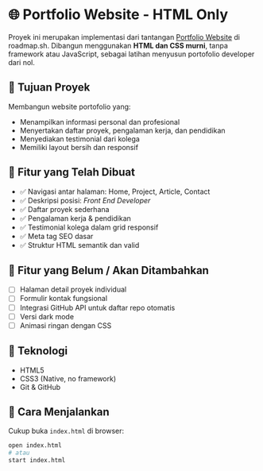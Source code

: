 # 🌐 Portfolio Website - HTML Only

Proyek ini merupakan implementasi dari tantangan [Portfolio Website](https://roadmap.sh/projects/portfolio-website) di roadmap.sh. Dibangun menggunakan **HTML dan CSS murni**, tanpa framework atau JavaScript, sebagai latihan menyusun portofolio developer dari nol.

## 🎯 Tujuan Proyek

Membangun website portofolio yang:

- Menampilkan informasi personal dan profesional
- Menyertakan daftar proyek, pengalaman kerja, dan pendidikan
- Menyediakan testimonial dari kolega
- Memiliki layout bersih dan responsif

## 📌 Fitur yang Telah Dibuat

- ✅ Navigasi antar halaman: Home, Project, Article, Contact
- ✅ Deskripsi posisi: *Front End Developer*
- ✅ Daftar proyek sederhana
- ✅ Pengalaman kerja & pendidikan
- ✅ Testimonial kolega dalam grid responsif
- ✅ Meta tag SEO dasar
- ✅ Struktur HTML semantik dan valid

## 🚧 Fitur yang Belum / Akan Ditambahkan

- [ ] Halaman detail proyek individual
- [ ] Formulir kontak fungsional
- [ ] Integrasi GitHub API untuk daftar repo otomatis
- [ ] Versi dark mode
- [ ] Animasi ringan dengan CSS

## 🧰 Teknologi

- HTML5
- CSS3 (Native, no framework)
- Git & GitHub


## 🧪 Cara Menjalankan

Cukup buka `index.html` di browser:
```bash
open index.html
# atau
start index.html


